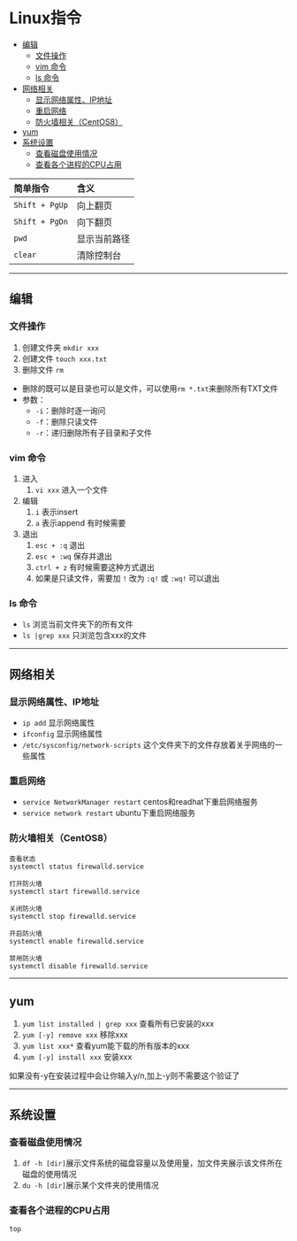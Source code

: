 # Linux指令

<!-- TOC -->

- [编辑](#编辑)
  - [文件操作](#文件操作)
  - [vim 命令](#vim-命令)
  - [ls 命令](#ls-命令)
- [网络相关](#网络相关)
  - [显示网络属性、IP地址](#显示网络属性ip地址)
  - [重启网络](#重启网络)
  - [防火墙相关（CentOS8）](#防火墙相关centos8)
- [yum](#yum)
- [系统设置](#系统设置)
  - [查看磁盘使用情况](#查看磁盘使用情况)
  - [查看各个进程的CPU占用](#查看各个进程的cpu占用)

<!-- /TOC -->


|简单指令|含义|
|:--|:--|
|`Shift + PgUp`|向上翻页|
|`Shift + PgDn`|向下翻页|
|`pwd`|显示当前路径|
|`clear`|清除控制台|


---
## 编辑

### 文件操作 
1. 创建文件夹 `mkdir xxx`
2. 创建文件 `touch xxx.txt`
3. 删除文件 `rm`
- 删除的既可以是目录也可以是文件，可以使用`rm *.txt`来删除所有TXT文件
- 参数：
  - `-i`：删除时逐一询问
  - `-f`：删除只读文件
  - `-r`：递归删除所有子目录和子文件
### vim 命令
1. 进入
   1. `vi xxx` 进入一个文件
2. 编辑
   1. `i` 表示insert
   2. `a` 表示append 有时候需要
3. 退出
   1. `esc + :q`  退出
   2. `esc + :wq` 保存并退出
   3. `ctrl + z`  有时候需要这种方式退出
   4. 如果是只读文件，需要加 `!` 改为 `:q!` 或 `:wq!` 可以退出
### ls 命令
- `ls` 浏览当前文件夹下的所有文件
- `ls |grep xxx` 只浏览包含xxx的文件



---
## 网络相关

### 显示网络属性、IP地址
- `ip add` 显示网络属性
- `ifconfig` 显示网络属性
- `/etc/sysconfig/network-scripts` 这个文件夹下的文件存放着关乎网络的一些属性

### 重启网络
- `service NetworkManager restart` centos和readhat下重启网络服务
- `service network restart` ubuntu下重启网络服务

### 防火墙相关（CentOS8）

  ```
  查看状态
  systemctl status firewalld.service

  打开防火墙
  systemctl start firewalld.service

  关闭防火墙
  systemctl stop firewalld.service

  开启防火墙
  systemctl enable firewalld.service

  禁用防火墙
  systemctl disable firewalld.service
  ```

---
## yum

1. `yum list installed | grep xxx` 查看所有已安装的xxx
2. `yum [-y] remove xxx` 移除xxx
3. `yum list xxx*` 查看yum能下载的所有版本的xxx
4. `yum [-y] install xxx` 安装xxx

如果没有-y在安装过程中会让你输入y/n,加上-y则不需要这个验证了

---
## 系统设置

### 查看磁盘使用情况
1. `df -h [dir]`展示文件系统的磁盘容量以及使用量，加文件夹展示该文件所在磁盘的使用情况
2. `du -h [dir]`展示某个文件夹的使用情况

### 查看各个进程的CPU占用

```
top
```

















